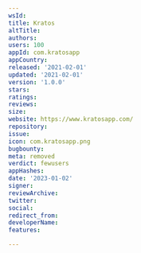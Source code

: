 ```yaml
---
wsId: 
title: Kratos
altTitle: 
authors: 
users: 100
appId: com.kratosapp
appCountry: 
released: '2021-02-01'
updated: '2021-02-01'
version: '1.0.0'
stars: 
ratings: 
reviews: 
size: 
website: https://www.kratosapp.com/
repository: 
issue: 
icon: com.kratosapp.png
bugbounty: 
meta: removed
verdict: fewusers
appHashes: 
date: '2023-01-02'
signer: 
reviewArchive: 
twitter: 
social: 
redirect_from: 
developerName: 
features: 

---
```


